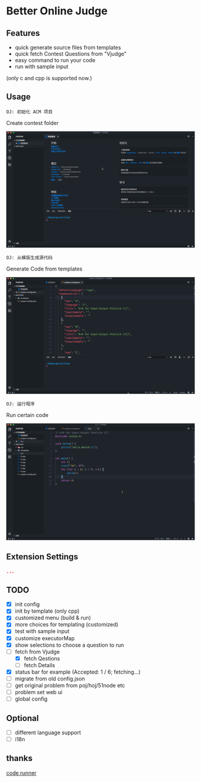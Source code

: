# Better Online Judge

## Features

- quick generate source files from templates
- quick fetch Contest Questions from "Vjudge"
- easy command to run your code
- run with sample input

(only c and cpp is supported now.)

## Usage

`OJ: 初始化 ACM 项目`

Create contest folder

<img src="https://raw.githubusercontent.com/InfiniteXyy/vscode-better-online-judge/master/static/screenshots/from_vj.mov.gif">

`OJ: 从模版生成源代码`

Generate Code from templates

<img src="https://raw.githubusercontent.com/InfiniteXyy/vscode-better-online-judge/master/static/screenshots/create_template.mov.gif">

`OJ: 运行程序`

Run certain code

<img src="https://raw.githubusercontent.com/InfiniteXyy/vscode-better-online-judge/master/static/screenshots/runcode.mov.gif">

## Extension Settings

```json
...
```

## TODO

- [x] init config
- [x] init by template (only cpp)
- [x] customized menu (build & run)
- [x] more choices for templating (customized)
- [x] test with sample input
- [x] customize executorMap
- [x] show selections to choose a question to run
- [ ] fetch from Vjudge
  - [x] fetch Qestions
  - [ ] fetch Details
- [x] status bar for example (Accepted: 1 / 6; fetching...)
- [ ] migrate from old config.json
- [ ] get original problem from poj/hoj/51node etc
- [ ] problem set web ui
- [ ] global config

## Optional

- [ ] different language support
- [ ] i18n

## thanks

[code runner](https://github.com/formulahendry/vscode-code-runner)

